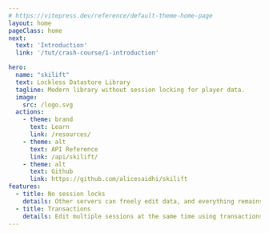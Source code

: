 ```yaml
---
# https://vitepress.dev/reference/default-theme-home-page
layout: home
pageClass: home
next:
  text: 'Introduction'
  link: '/tut/crash-course/1-introduction'

hero:
  name: "skilift"
  text: Lockless Datastore Library
  tagline: Modern library without session locking for player data.
  image:
    src: /logo.svg
  actions:
    - theme: brand
      text: Learn
      link: /resources/
    - theme: alt
      text: API Reference
      link: /api/skilift/
    - theme: alt
      text: Github
      link: https://github.com/alicesaidhi/skilift
features:
  - title: No session locks
    details: Other servers can freely edit data, and everything remains synced.
  - title: Transactions
    details: Edit multiple sessions at the same time using transactions.
---
```

